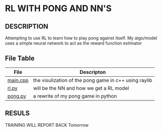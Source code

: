 # RL WITH PONG AND NN'S

## DESCRIPTION
Attempting to use RL to learn how to play pong against itself. 
 My algo/model uses a simple neural network to act as the reward function estimator


## File Table

| File | Descripton |
| --------- | --------------------- |
| [main.cpp](src/main.cpp) | the visulization of the pong game in c++ using raylib |
| [rl.py](src/rl.py) | will be the NN and how we get a RL model |
| [pong.py](src/pong.py) | a rewrite of my pong game in python |

## RESULS
TRAINING WILL REPORT BACK Tomorrow


